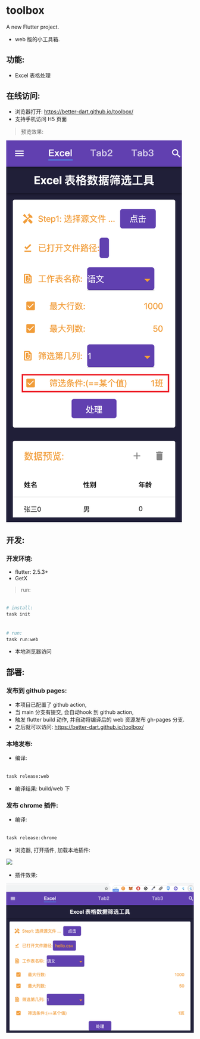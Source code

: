 # toolbox

A new Flutter project.

- web 版的小工具箱.

## 功能: 

- Excel 表格处理


## 在线访问: 

- 浏览器打开: https://better-dart.github.io/toolbox/
- 支持手机访问 H5 页面

> 预览效果: 

![](./assets/images/preview.png)


## 开发:

### 开发环境: 

- flutter: 2.5.3+
- GetX


> run: 


```bash

# install:
task init


# run:
task run:web

```

- 本地浏览器访问


## 部署: 

### 发布到 github pages:

- 本项目已配置了 github action, 
- 当 main 分支有提交, 会自动hook 到 github action,
- 触发 flutter build 动作, 并自动将编译后的 web 资源发布 gh-pages 分支.
- 之后就可以访问: https://better-dart.github.io/toolbox/

### 本地发布:

- 编译:

```bash

task release:web

```

- 编译结果: build/web 下

### 发布 chrome 插件:

- 编译:

```bash

task release:chrome

```

- 浏览器, 打开插件, 加载本地插件:


![](./assets/images/chrome_ext_import.png.png)


- 插件效果:


![](./assets/images/chrome_ext.png)
